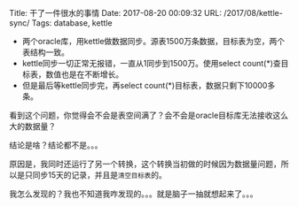Title: 干了一件很水的事情
Date: 2017-08-20 00:09:32
URL: /2017/08/kettle-sync/
Tags: database, kettle

- 两个oracle库，用kettle做数据同步。源表1500万条数据，目标表为空，两个表结构一致。
- kettle同步一切正常无报错，一直从1同步到1500万。使用select count(*)查目标表，数值也是在不断增长。
- 但是最后等kettle同步完，再select count(*)目标表，数据只剩下10000多条。

看到这个问题，你觉得会不会是表空间满了？会不会是oracle目标库无法接收这么大的数据量？

结论是啥？结论都不是。。。

原因是，我同时还运行了另一个转换，这个转换当初做的时候因为数据量问题，所以是只同步15天的记录，并且是`清空目标表`的。

我怎么发现的？我也不知道我咋发现的。。。就是脑子一抽就想起来了。。。